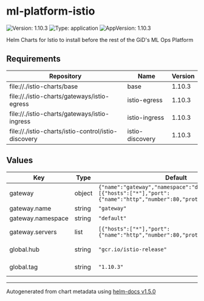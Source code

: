# ml-platform-istio

![Version: 1.10.3](https://img.shields.io/badge/Version-1.10.3-informational?style=flat-square) ![Type: application](https://img.shields.io/badge/Type-application-informational?style=flat-square) ![AppVersion: 1.10.3](https://img.shields.io/badge/AppVersion-1.10.3-informational?style=flat-square)

Helm Charts for Istio to install before the rest of the GiD's ML Ops Platform

## Requirements

| Repository | Name | Version |
|------------|------|---------|
| file://./istio-charts/base | base | 1.10.3 |
| file://./istio-charts/gateways/istio-egress | istio-egress | 1.10.3 |
| file://./istio-charts/gateways/istio-ingress | istio-ingress | 1.10.3 |
| file://./istio-charts/istio-control/istio-discovery | istio-discovery | 1.10.3 |

## Values

| Key | Type | Default | Description |
|-----|------|---------|-------------|
| gateway | object | `{"name":"gateway","namespace":"default","servers":[{"hosts":["*"],"port":{"name":"http","number":80,"protocol":"HTTP"}}]}` | Sets various params for default Istio Gateway. Defaults to `default/gateway`. |
| gateway.name | string | `"gateway"` | Name of the gateway. |
| gateway.namespace | string | `"default"` | Namespace to which deploy the gateway. |
| gateway.servers | list | `[{"hosts":["*"],"port":{"name":"http","number":80,"protocol":"HTTP"}}]` | Servers node spec for Istio Gateway. See https://istio.io/latest/docs/reference/config/networking/gateway/ |
| global.hub | string | `"gcr.io/istio-release"` | Docker image URI for all of the Istio's images. Defaults to official Istio's GCR release hub |
| global.tag | string | `"1.10.3"` | Image tag for all of the Istio's images. As the chart was prepared for 1.10.3, the same tag is used here |

----------------------------------------------
Autogenerated from chart metadata using [helm-docs v1.5.0](https://github.com/norwoodj/helm-docs/releases/v1.5.0)
